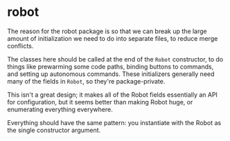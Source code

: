 # robot

The reason for the robot package is so that we can break up the large amount
of initialization we need to do into separate files, to reduce merge conflicts.

The classes here should be called at the end of the `Robot` constructor,
to do things like prewarming some code paths, binding buttons to commands,
and setting up autonomous commands.  These initializers generally need many
of the fields in `Robot`, so they're package-private.

This isn't a great design; it makes all of the Robot fields essentially
an API for configuration, but it seems better than making Robot huge,
or enumerating everything everywhere.

Everything should have the same pattern: you instantiate with the Robot
as the single constructor argument.
